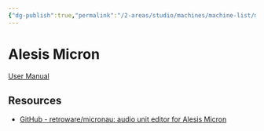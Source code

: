 ```yaml
---
{"dg-publish":true,"permalink":"/2-areas/studio/machines/machine-list/micron/","dgHomeLink":true,"dgPassFrontmatter":false}
---
```



# Alesis Micron
[User Manual](http://u.pc.cd/tsBctalK)

## Resources
- [GitHub - retroware/micronau: audio unit editor for Alesis Micron](https://github.com/retroware/micronau)
